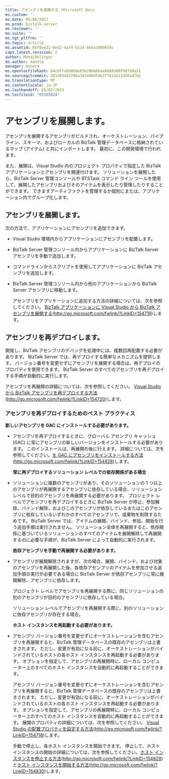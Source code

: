 ```yaml
---
title: アセンブリを展開する |Microsoft Docs
ms.custom: ''
ms.date: 06/08/2017
ms.prod: biztalk-server
ms.reviewer: ''
ms.suite: ''
ms.tgt_pltfrm: ''
ms.topic: article
ms.assetid: 65f8ee21-0e52-4a74-b114-864a3069659c
caps.latest.revision: 2
author: MandiOhlinger
ms.author: mandia
manager: anneta
ms.openlocfilehash: b4cbffe6b060e856288606aa89d8a00f08fd8a21
ms.sourcegitcommit: 381e83d43796a345488d54b3f7413e11d56ad7be
ms.translationtype: MT
ms.contentlocale: ja-JP
ms.lasthandoff: 05/07/2019
ms.locfileid: "65305824"
---
```

# <a name="deploying-an-assembly"></a>アセンブリを展開します。
アセンブリを展開するアセンブリがビルドされ、オーケストレーション、パイプライン、スキーマ、およびローカルの BizTalk 管理データベースに格納されているマップ (アイテム) と共にインポートします。 最初に、この開発環境で行われます。  
  
 また、展開は、Visual Studio 内のプロジェクト プロパティで指定した BizTalk アプリケーションとアセンブリを関連付けます。 ソリューションを展開したら、BizTalk Server 管理コンソールや BTSTask コマンド ライン ツールを使用して、展開したアセンブリおよびそのアイテムを表示したり管理したりすることができます。 できますアーティファクトを管理するか個別にまたは、アプリケーション内でグループ化します。  
  
## <a name="deploying-an-assembly"></a>アセンブリを展開します。  
 次の方法で、アプリケーションにアセンブリを追加できます。  
  
- Visual Studio 環境内からアプリケーションにアセンブリを配置します。  
  
- BizTalk Server 管理コンソール内からアプリケーションに BizTalk Server アセンブリを手動で追加します。  
  
- コマンドラインからスクリプトを使用してアプリケーションに BizTalk アセンブリを追加します。  
  
- BizTalk Server 管理コンソール内から他のアプリケーションから BizTalk Server アセンブリに移動します。  
  
  アセンブリをアプリケーションに追加する方法の詳細については、次を参照してください。 [BizTalk アプリケーションに Visual Studio から BizTalk アセンブリを展開する](http://go.microsoft.com/fwlink/?LinkID=154719)(http://go.microsoft.com/fwlink/?LinkID=154719)します。  
  
## <a name="redeploying-assemblies"></a>アセンブリを再デプロイします。  
 開発し、BizTalk アセンブリのデバッグを処理中には、複数回再配置する必要があります。 BizTalk Server では、再デプロイする簡単なメカニズムを提供します。 バージョン番号を変更せずにアセンブリを展開する場合は、再デプロイのプロパティを使用できます。 BizTalk Server のすべてのアセンブリを再デプロイする手順が自動的に実行します。  
  
 アセンブリを再展開の詳細については、次を参照してください。 [Visual Studio から BizTalk アセンブリを再デプロイする方法](http://go.microsoft.com/fwlink/?LinkID=154720)(http://go.microsoft.com/fwlink/?LinkID=154720)します。  
  
### <a name="best-practices-for-redeploying-an-assembly"></a>アセンブリを再デプロイするためのベスト プラクティス  
 **新しいアセンブリを GAC にインストールする必要があります。**  
  
- アセンブリを再デプロイするときに、グローバル アセンブリ キャッシュ (GAC) に常にアセンブリの新しいバージョンをインストールする必要があります。 このインストールは、再展開の後に行えます。 詳細については、次を参照してください。[を GAC にアセンブリをインストールする方法](http://go.microsoft.com/fwlink/?LinkID=154828)(http://go.microsoft.com/fwlink/?LinkID=154828)します。  
  
  **常に再デプロイするソリューション レベルでの依存関係がある場合**  
  
- ソリューションに複数のアセンブリがあり、そのソリューションの 1 つ以上のアセンブリが再展開するアセンブリに依存している場合、ソリューション レベルで目的のアセンブリを再展開する必要があります。 プロジェクト レベルでアセンブリを再デプロイするときに BizTalk Server が停止、参加解除、バインド解除、およびこのアセンブリが依存しているまたはこのアセンブリに依存しているいずれかのすべてのアセンブリで、成果物を削除するためです。 BizTalk Server では、アイテムの展開、バインド、参加、開始を行う追加手順は実行されません。 ソリューション全体を再展開すると、依存関係に基づいているソリューションのすべてのアイテムを展開解除して再展開するのに必要な手順が、BizTalk Server によって自動的に実行されます。  
  
  **依存アセンブリを手動で再展開する必要があります。**  
  
- アセンブリが展開解除されますが、次の場合、展開、バインド、および対象のアセンブリを再展開した後、各依存アセンブリのアイテムを参加させる追加手順の実行が必要である場合に BizTalk Server が依存アセンブリに常に展開解除、アセンブリに依存します。  
  
   プロジェクト レベルでアセンブリを再展開する際に、同じソリューションの別のアセンブリが目的のアセンブリに依存している場合。  
  
   ソリューション レベルでアセンブリを再展開する際に、別のソリューションに依存アセンブリが存在する場合。  
  
  **ホスト インスタンスを再起動する必要があります。**  
  
- アセンブリ バージョン番号を変更せずにオーケストレーションを含むアセンブリを再展開すると、BizTalk 管理データベースの既存のアセンブリは上書きされます。 ただし、変更が有効になる前に、オーケストレーションがバインドされているホストの各ホスト インスタンスを再起動する必要があります。 オプションを指定して、アセンブリの再展開時に、ローカル コンピューター上のすべてのホスト インスタンスを自動的に再起動することができます。  
  
   アセンブリ バージョン番号を変更せずにオーケストレーションを含むアセンブリを再展開すると、BizTalk 管理データベースの既存のアセンブリは上書きされます。 ただし、変更が有効になる前に、オーケストレーションがバインドされているホストの各ホスト インスタンスを再起動する必要があります。 オプションを指定して、アセンブリの再展開時に、ローカル コンピューター上のすべてのホスト インスタンスを自動的に再起動することができます。 展開のプロパティの詳細については、次を参照してください。 [Visual Studio の配置プロパティを設定する方法](http://go.microsoft.com/fwlink/?LinkID=154718)(http://go.microsoft.com/fwlink/?LinkID=154718)します。  
  
   手動で停止し、各ホスト インスタンスを開始できます。 停止して、ホスト インスタンスの開始の詳細については、次を参照してください。[ホスト インスタンスを停止する方法](http://go.microsoft.com/fwlink/?LinkID=154829)(http://go.microsoft.com/fwlink/?LinkID=154829)と[ホスト インスタンスを開始する方法](http://go.microsoft.com/fwlink/?LinkID=154830)(http://go.microsoft.com/fwlink/?LinkID=154830)します。